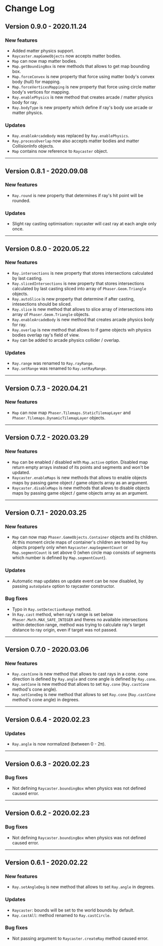 # Change Log

## Version 0.9.0 - 2020.11.24

### New features

* Added matter physics support.
* `Raycaster.mapGameObjects` now accepts matter bodies.
* `Map` can now map matter bodies.
* `Map.getBoundingBox` is new methods that allows to get map bounding box.
* `Map.forceConvex` is new property that force using matter body's convex body (hull) for mapping.
* `Map.forceVerticesMapping` is new property that force using circle matter body's vertices for mapping.
* `Ray.enablePhysics` is new method that creates arcade / matter physics body for ray.
* `Ray.bodyType` is new property which define if ray's body use arcade or matter physics.


### Updates

* `Ray.enableArcadeBody` was replaced by `Ray.enablePhysics`.
* `Ray.processOverlap` now also accepts matter bodies and matter CollisionInfo objects.
* `Map` contains now reference to `Raycaster` object.

---

## Version 0.8.1 - 2020.09.08

### New features

* `Ray.round` is new property that determines if ray's hit point will be rounded.

### Updates

* Slight ray casting optimisation: raycaster will cast ray at each angle only once.

---

## Version 0.8.0 - 2020.05.22

### New features

* `Ray.intersections` is new property that stores intersections calculated by last casting.
* `Ray.slicedIntersections` is new property that stores intersections calculated by last casting sliced into array of `Phaser.Geom.Triangle` objects.
* `Ray.autoSlice` is new property that determine if after casting, intesections should be sliced.
* `Ray.slice` is new method that allows to slice array of intersections into array of `Phaser.Geom.Triangle` objects.
* `Ray.enableArcadeBody` is new method that creates arcade physics body for ray.
* `Ray.overlap` is new method that allows to if game objects wih physics bodies overlap ray's field of view.
* `Ray` can be added to arcade physics collider / overlap.

### Updates

* `Ray.range` was renamed to `Ray.rayRange`.
* `Ray.setRange` was renamed to `Ray.setRayRange`.

---

## Version 0.7.3 - 2020.04.21

### New features

* `Map` can now map `Phaser.Tilemaps.StaticTilemapLayer` and `Phaser.Tilemaps.DynamicTilemapLayer` objects.

---

## Version 0.7.2 - 2020.03.29

### New features

* `Map` can be enabled / disabled with `Map.active` option. Disabled map return empty arrays instead of its points and segments and won't be updated.
* `Raycaster.enableMaps` is new methods that allows to enable objects maps by passing game object / game objects array as an argument.
* `Raycaster.disableMaps` is new methods that allows to disable objects maps by passing game object / game objects array as an argument.

---

## Version 0.7.1 - 2020.03.25

### New features

* `Map` can now map `Phaser.GameObjects.Container` objects and its children. At this moment circle maps of container's children are tested by `Ray` objects properly only when `Raycaster.mapSegmentCount` or `Map.segmentCount` is set above 0 (when circle map consists of segments which number is defined by `Map.segmentCount`).

### Updates
* Automatic map updates on update event can be now disabled, by passing `autoUpdate` option to raycaster constructor.

### Bug fixes

* Typo in `Ray.setDetectionRange` method.
* In `Ray.cast` method, when ray's range is set below `Phaser.Math.MAX_SAFE_INTEGER` and theres no available intersections within detection range, method was trying to calculate ray's target distance to ray origin, even if target was not passed.

---

## Version 0.7.0 - 2020.03.06

### New features

* `Ray.castCone` is new method that allows to cast rays in a cone. cone direction is defined by `Ray.angle` and cone angle is defined by `Ray.cone`.
* `Ray.setCone` is new method that allows to set `Ray.cone` (`Ray.castCone` method's cone angle).
* `Ray.setConeDeg` is new method that allows to set `Ray.cone` (`Ray.castCone` method's cone angle) in degrees.

---

## Version 0.6.4 - 2020.02.23

### Updates

* `Ray.angle` is now normalized (between 0 - 2π).

---

## Version 0.6.3 - 2020.02.23

### Bug fixes

* Not defining `Raycaster.boundingBox` when physics was not defined caused error.

---

## Version 0.6.2 - 2020.02.23

### Bug fixes

* Not defining `Raycaster.boundingBox` when physics was not defined caused error.

---

## Version 0.6.1 - 2020.02.22

### New features

* `Ray.setAngleDeg` is new method that allows to set `Ray.angle` in degrees.


### Updates

* `Raycaster`: bounds will be set to the world bounds by default.
* `Ray.castAll`: method renamed to `Ray.castCircle`.

### Bug fixes

* Not passing argument to `Raycaster.createRay` method caused error.
